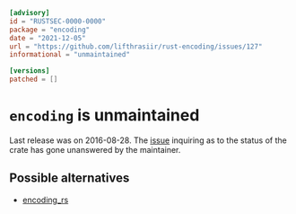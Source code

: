 ```toml
[advisory]
id = "RUSTSEC-0000-0000"
package = "encoding"
date = "2021-12-05"
url = "https://github.com/lifthrasiir/rust-encoding/issues/127"
informational = "unmaintained"

[versions]
patched = []
```

# `encoding` is unmaintained

Last release was on 2016-08-28. The [issue](https://github.com/lifthrasiir/rust-encoding/issues/127) inquiring as to the status of the crate has gone unanswered by the maintainer.

## Possible alternatives

- [encoding_rs](https://crates.io/crates/encoding_rs)
